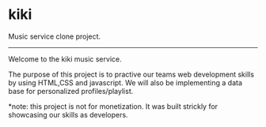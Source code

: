 # kiki
Music service clone project.
******************
Welcome to the kiki music service.

The purpose of this project is to practive our teams web development skills by using HTML,CSS and javascript. We will also be implementing a data base for personalized profiles/playlist.



*note: this project is not for monetization. It was built strickly for showcasing our skills as developers.
